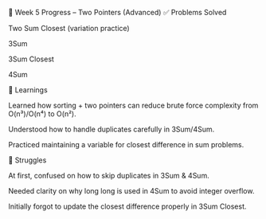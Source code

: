 📅 Week 5 Progress – Two Pointers (Advanced)
✅ Problems Solved

Two Sum Closest (variation practice)

3Sum

3Sum Closest

4Sum

🧠 Learnings

Learned how sorting + two pointers can reduce brute force complexity from O(n³)/O(n⁴) to O(n²).

Understood how to handle duplicates carefully in 3Sum/4Sum.

Practiced maintaining a variable for closest difference in sum problems.

🔴 Struggles

At first, confused on how to skip duplicates in 3Sum & 4Sum.

Needed clarity on why long long is used in 4Sum to avoid integer overflow.

Initially forgot to update the closest difference properly in 3Sum Closest.
